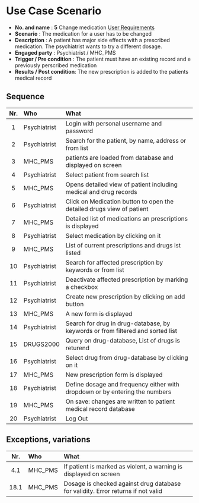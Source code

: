 # Use Case Scenario

* **No. and name**            : **5** Change medication [User Requirements](https://github.com/fabaff/ch.bfh.bti7081.s2013.white/blob/master/ch.bfh.bti7081.s2013.white/doc/cs01/task04/requirements-document.md#5-change-medication)
* **Scenario**                : The medication for a user has to be changed
* **Description**             : A patient has major side effects with a prescribed medication. The psychiatrist wants to try a different dosage.
* **Engaged party**           : Psychiatrist / MHC_PMS
* **Trigger / Pre condition** : The patient must have an existing record and e previously perscribed medication
* **Results / Post condition**: The new prescription is added to the patients medical record

## Sequence

| Nr.  | Who     | What |
|:----:|:--------|:-----|
| 1    |Psychiatrist  |Login with personal username and password  |
| 2    |Psychiatrist  |Search for the patient, by name, address or from list  |
| 3    |MHC_PMS       |patients are loaded from database and displayed on screen
| 4    |Psychiatrist  |Select patient from search list  |
| 5    |MHC_PMS       |Opens detailed view of patient including medical and drug records  |
| 6    |Psychiatrist  |Click on Medication button to open the detailed drugs view of patient  |
| 7    |MHC_PMS       |Detailed list of medications an prescriptions is displayed  |
| 8    |Psychiatrist  |Select medication by clicking on it |
| 9    |MHC_PMS       |List of current prescriptions and drugs ist listed  |
| 10    |Psychiatrist  |Search for affected prescription by keywords or from list  |
| 11   |Psychiatrist  |Deactivate affected prescription by marking a checkbox  |
| 12   |Psychiatrist  |Create new prescription by clicking on add button |
| 13   |MHC_PMS       |A new form is displayed  |
| 14   |Psychiatrist  |Search for drug in drug-database, by keywords or from filtered and sorted list  |
| 15   |DRUGS2000     |Query on drug-database, List of drugs is returend  |
| 16   |Psychiatrist  |Select drug from drug-database by clicking on it  |
| 17   |MHC_PMS       |New prescription form is displayed  |
| 18   |Psychiatrist  |Define dosage and frequency either with dropdown or by entering the numbers  |
| 19   |MHC_PMS  |On save: changes are written to patient medical record database  |
| 20   |Psychiatrist  |Log Out   |

## Exceptions, variations

| Nr.  | Who     | What |
|:----:|:--------|:-----|
| 4.1   |MHC_PMS  |If patient is marked as violent, a warning is displayed on screen  |
| 18.1    |MHC_PMS  |Dosage is checked against drug database for validity. Error returns if not valid  |


